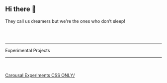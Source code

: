 ## Hi there 👋
They call us dreamers but we're the ones who don’t sleep!

<br/>
<br/>
<hr/>
Experimental Projects
<hr/>
<br/><br/>
<a href="https://latheeshmahendran.github.io/CSS-Carousals-01/" target="_blank">Carousal Experiments CSS ONLY/</a>
<!--
**latheeshmahendran/latheeshmahendran** is a ✨ _special_ ✨ repository because its `README.md` (this file) appears on your GitHub profile.

Here are some ideas to get you started:

- 🔭 I’m currently working on ...
- 🌱 I’m currently learning ...
- 👯 I’m looking to collaborate on ...
- 🤔 I’m looking for help with ...
- 💬 Ask me about ...
- 📫 How to reach me: ...
- 😄 Pronouns: ...
- ⚡ Fun fact: ...
-->
